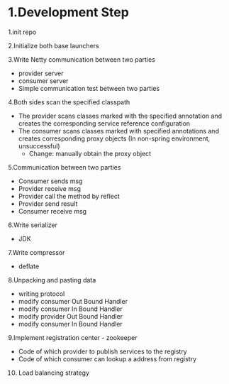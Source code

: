 # 1.Development Step

1.init repo

2.Initialize both base launchers

3.Write Netty communication between two parties

- provider server
- consumer server
- Simple communication test between two parties

4.Both sides scan the specified classpath

- The provider scans classes marked with the specified annotation and creates the corresponding service reference configuration
- The consumer scans classes marked with specified annotations and creates corresponding proxy objects  (In non-spring environment, unsuccessful)
  - Change: manually obtain the proxy object

5.Communication between two parties

- Consumer sends msg
- Provider receive msg
- Provider call the method by reflect
- Provider send result
- Consumer receive msg

6.Write serializer

- JDK

7.Write compressor

- deflate

8.Unpacking and pasting data

- writing protocol
- modify consumer Out Bound Handler
- modify consumer In Bound Handler
- modify provider Out Bound Handler
- modify consumer In Bound Handler

9.Implement registration center - zookeeper

- Code of which provider to publish services to the registry
- Code of which consumer can lookup a address from registry

10. Load balancing strategy
